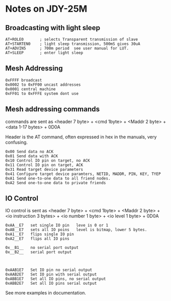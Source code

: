 # Notes on JDY-25M


## Broadcasting with light sleep

	AT+ROLE0       ; selects Transparent transmission of slave
	AT+STARTEN0    ; light sleep transmission, 500mS gives 30uA
	AT+ADVIN5      ; 700m period  see user manual for LUT.
    AT+SLEEP       ; enter light sleep

## Mesh Addressing 

	0xFFFF broadcast
	0x0002 to 0xFF00 uncast addresses
	0x0001 central machine
	0xFF01 to 0xFFFE system dont use

## Mesh addressing commands

commands are sent as <header 7 byte> + <cmd 1byte> + <Maddr 2 byte> + <data 1-17 bytes> + 0D0A

Header is the AT command, often expressed in hex in the manuals, very confusing.


    0x00 Send data no ACK
    0x01 Send data with ACK
    0x10 Control IO pin on target, no ACK
    0x11 Control IO pin on target, ACK
    0x31 Read target device parameters
    0x41 Configure target device paramters, NETID, MADDR, PIN, KEY, TYEP
    0xA1 Send one-to-one data to all friend nodes.
    0xA2 Send one-to-one data to private friends


## IO Control 

IO control is sent as <header 7 byte> + <cmd 1byte> + <Maddr 2 byte> + <io instruction 3 bytes> + <io number 1 byte> + <io level 1 byte> + 0D0A


    0xAA__E7   set single IO pin   leve is 0 or 1
    0xAB__E7   sets all IO poins   level is bitmap, lower 5 bytes.
    0xA1__E7   flips single IO pin 
    0xA2__E7   flips all IO pins

    0x__B1__   no serial port output
    0x__B2__   serial port output



    0xAAB1E7   Set IO pin no serial output
    0xAAB2E7   Set IO pin with serial output  
    0xABB1E7   Set all IO pins, no serial output
    0xABB2E7   Set all IO pins serial output

See more examples in documentation.



